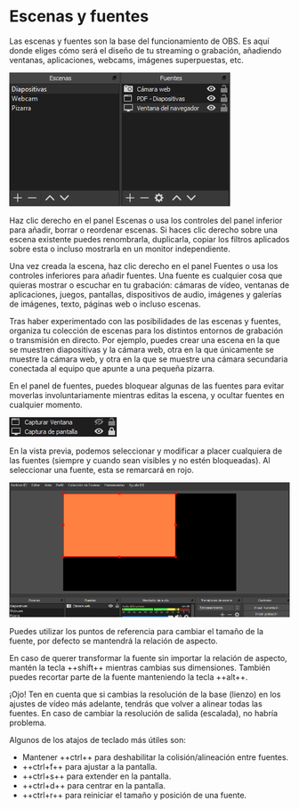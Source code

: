# Escenas y fuentes

Las escenas y fuentes son la base del funcionamiento de OBS. Es aquí donde eliges cómo será el diseño de tu streaming o grabación, añadiendo ventanas, aplicaciones, webcams, imágenes superpuestas, etc.

![Escenas y fuentes](images/escenas_y_fuentes.png)


Haz clic derecho en el panel Escenas o usa los controles del panel inferior para añadir, borrar o reordenar escenas. Si haces clic derecho sobre una escena existente puedes renombrarla, duplicarla, copiar los filtros aplicados sobre esta o incluso mostrarla en un monitor independiente.

Una vez creada la escena, haz clic derecho en el panel Fuentes o usa los controles inferiores para añadir fuentes. Una fuente es cualquier cosa que quieras mostrar o escuchar en tu grabación: cámaras de vídeo, ventanas de aplicaciones, juegos, pantallas, dispositivos de audio, imágenes y galerías de imágenes, texto, páginas web o incluso escenas.

Tras haber experimentado con las posibilidades de las escenas y fuentes, organiza tu colección de escenas para los distintos entornos de grabación o transmisión en directo. Por ejemplo, puedes crear una escena en la que se muestren diapositivas y la cámara web, otra en la que únicamente se muestre la cámara web, y otra en la que se muestre una cámara secundaria conectada al equipo que apunte a una pequeña pizarra.

En el panel de fuentes, puedes bloquear algunas de las fuentes para evitar moverlas involuntariamente mientras editas la escena, y ocultar fuentes en cualquier momento.

![Visibilidad](images/visibilidad.png)

En la vista previa, podemos seleccionar y modificar a placer cualquiera de las fuentes (siempre y cuando sean visibles y no estén bloqueadas). Al seleccionar una fuente, esta se remarcará en rojo.

![Selección de fuente](images/rojo.png)

Puedes utilizar los puntos de referencia para cambiar el tamaño de la fuente, por defecto se mantendrá la relación de aspecto.

En caso de querer transformar la fuente sin importar la relación de aspecto, mantén la tecla ++shift++ mientras cambias sus dimensiones. También puedes recortar parte de la fuente manteniendo la tecla ++alt++.

¡Ojo! Ten en cuenta que si cambias la resolución de la base (lienzo) en los ajustes de vídeo más adelante, tendrás que volver a alinear todas las fuentes. En caso de cambiar la resolución de salida (escalada), no habría problema.

Algunos de los atajos de teclado más útiles son:

* Mantener ++ctrl++ para deshabilitar la colisión/alineación entre fuentes.
* ++ctrl+f++ para ajustar a la pantalla.
* ++ctrl+s++ para extender en la pantalla.
* ++ctrl+d++ para centrar en la pantalla.
* ++ctrl+r++ para reiniciar el tamaño y posición de una fuente.

